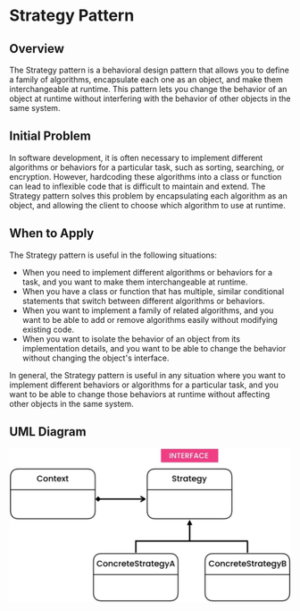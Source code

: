 # Strategy Pattern
## Overview
The Strategy pattern is a behavioral design pattern that allows you to define a family of algorithms, encapsulate each one as an object, and make them interchangeable at runtime. This pattern lets you change the behavior of an object at runtime without interfering with the behavior of other objects in the same system.

## Initial Problem
In software development, it is often necessary to implement different algorithms or behaviors for a particular task, such as sorting, searching, or encryption. However, hardcoding these algorithms into a class or function can lead to inflexible code that is difficult to maintain and extend. The Strategy pattern solves this problem by encapsulating each algorithm as an object, and allowing the client to choose which algorithm to use at runtime.

## When to Apply
The Strategy pattern is useful in the following situations:

* When you need to implement different algorithms or behaviors for a task, and you want to make them interchangeable at runtime.
* When you have a class or function that has multiple, similar conditional statements that switch between different algorithms or behaviors.
* When you want to implement a family of related algorithms, and you want to be able to add or remove algorithms easily without modifying existing code.
* When you want to isolate the behavior of an object from its implementation details, and you want to be able to change the behavior without changing the object's interface.

In general, the Strategy pattern is useful in any situation where you want to implement different behaviors or algorithms for a particular task, and you want to be able to change those behaviors at runtime without affecting other objects in the same system.

## UML Diagram

![Alt text](/src/behavioral/strategy/UML.jpg)